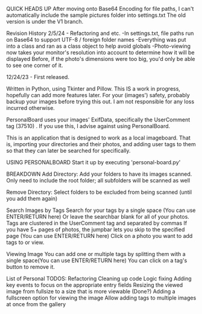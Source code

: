 QUICK HEADS UP
After moving onto Base64 Encoding for file paths, I can't automatically include the sample pictures folder into settings.txt
The old version is under the V1 branch.

Revision History
2/5/24 - Refactoring and etc.
-In settings.txt, file paths run on Base64 to support UTF-8 / foreign folder names 
-Everything was put into a class and ran as a class object to help avoid globals
-Photo-viewing now takes your monitor's resolution into account to determine how it will be displayed
  Before, if the photo's dimensions were too big, you'd only be able to see one corner of it.

12/24/23 - First released.


Written in Python, using Tkinter and Pillow.
This IS a work in progress, hopefully can add more features later.
For your (images') safety, probably backup your images before trying this out. I am not responsible for any loss incurred otherwise.

PersonalBoard uses your images' ExifData, specifically the UserComment tag (37510) . If you use this, I advise against using PersonalBoard.


This is an application that is designed to work as a local imageboard. 
That is, importing your directories and their photos, and adding user tags to them so that they can later be searched for specifically.

USING PERSONALBOARD
Start it up by executing 'personal-board.py'

BREAKDOWN
Add Directory: Add your folders to have its images scanned.
Only need to include the root folder; all subfolders will be scanned as well

Remove Directory: 
Select folders to be excluded from being scanned (until you add them again)

Search Images by Tags
Search for your tags by a single space (You can use ENTER/RETURN here)
Or leave the searchbar blank for all of your photos.
Tags are clustered in the UserComment tag and separated by commas
If you have 5+ pages of photos, the jumpbar lets you skip to the specified page (You can use ENTER/RETURN here)
Click on a photo you want to add tags to or view.

Viewing Image
You can add one or multiple tags by splitting them with a single space(You can use ENTER/RETURN here)
You can click on a tag's button to remove it.

List of Personal TODOS: 
Refactoring
Cleaning up code
Logic fixing
Adding key events to focus on the appropriate entry fields
Resizing the viewed image from fullsize to a size that is more viewable (Done?)
Adding a fullscreen option for viewing the image
Allow adding tags to multiple images at once from the gallery



